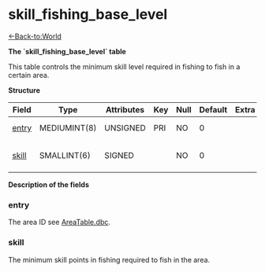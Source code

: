 # skill\_fishing\_base\_level

[<-Back-to:World](database-world.md)

**The \`skill\_fishing\_base\_level\` table**

This table controls the minimum skill level required in fishing to fish in a certain area.

**Structure**

| Field      | Type         | Attributes | Key | Null | Default | Extra | Comment                      |
|------------|--------------|------------|-----|------|---------|-------|------------------------------|
| [entry][1] | MEDIUMINT(8) | UNSIGNED   | PRI | NO   | 0       |       | Area identifier              |
| [skill][2] | SMALLINT(6)  | SIGNED     |     | NO   | 0       |       | Base skill level requirement |

[1]: #entry
[2]: #skill

**Description of the fields**

### entry

The area ID see [AreaTable.dbc](AreaTable).

### skill

The minimum skill points in fishing required to fish in the area.
